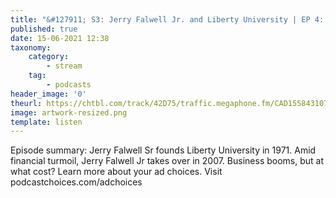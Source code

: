 ```yaml
---
title: "&#127911; S3: Jerry Falwell Jr. and Liberty University | EP 4: Bust to Boom"
published: true
date: 15-06-2021 12:38
taxonomy:
    category:
        - stream
    tag:
        - podcasts
header_image: '0'
theurl: https://chtbl.com/track/42D75/traffic.megaphone.fm/CAD1558431070.mp3?updated=1623281865
image: artwork-resized.png
template: listen
--- 
```

Episode summary: Jerry Falwell Sr founds Liberty University in 1971. Amid financial turmoil, Jerry Falwell Jr takes over in 2007. Business booms, but at what cost? Learn more about your ad choices. Visit podcastchoices.com/adchoices
